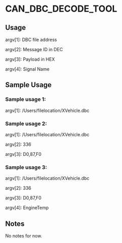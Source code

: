 # CAN_DBC_DECODE_TOOL

## Usage

argv[1]:  DBC file address

argv[2]: Message ID in DEC

argv[3]: Payload in HEX

argv[4]: Signal Name

## Sample Usage

### Sample usage 1:

argv[1]: /Users/filelocation/XVehicle.dbc

### Sample usage 2:

argv[1]: /Users/filelocation/XVehicle.dbc

argv[2]: 336

argv[3]: D0,87,F0

### Sample usage 3:

argv[1]: /Users/filelocation/XVehicle.dbc

argv[2]: 336

argv[3]: D0,87,F0

argv[4]: EngineTemp


## Notes

No notes for now.
